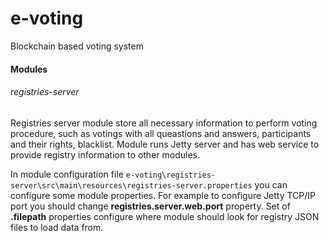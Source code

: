 # e-voting
Blockchain based voting system



#### Modules
###### registries-server
Registries server module store all necessary information to perform voting procedure, such as votings with all queastions and answers, participants and their rights, blacklist.
Module runs Jetty server and has web service to provide registry information to other modules.

In module configuration file `e-voting\registries-server\src\main\resources\registries-server.properties` you can configure some module properties. For example to configure Jetty TCP/IP port you should change **registries.server.web.port** property. Set of **.filepath** properties configure where module should look for registry JSON files to load data from. 
